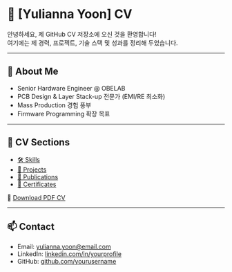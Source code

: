 # 💼 [Yulianna Yoon] CV

안녕하세요, 제 GitHub CV 저장소에 오신 것을 환영합니다!  
여기에는 제 경력, 프로젝트, 기술 스택 및 성과를 정리해 두었습니다.  

---

## 📌 About Me
- Senior Hardware Engineer @ OBELAB
- PCB Design & Layer Stack-up 전문가 (EMI/RE 최소화)
- Mass Production 경험 풍부
- Firmware Programming 확장 목표

---

## 🔗 CV Sections
- [🛠 Skills](./docs/skills.md)
- [📂 Projects](./docs/projects.md)
- [📜 Publications](./docs/publications.md)
- [🏅 Certificates](./docs/certificates.md)

📑 [Download PDF CV](./cv.pdf)

---

## 📫 Contact
- Email: yulianna.yoon@email.com  
- LinkedIn: [linkedin.com/in/yourprofile](www.linkedin.com/in/yulianna-yoon-xmars369369)  
- GitHub: [github.com/yourusername](https://github.com/yourusername)  
